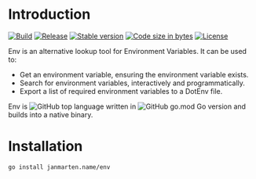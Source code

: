 # Introduction

[![Build](https://github.com/johmanx10/env/workflows/Build/badge.svg)](https://github.com/johmanx10/env/actions?query=workflow%3ABuild)
[![Release](https://github.com/johmanx10/env/workflows/Release/badge.svg)](https://github.com/johmanx10/env/actions?query=workflow%3ARelease)
[![Stable version](https://img.shields.io/github/v/release/johmanx10/env?include_prereleases&label=)](https://github.com/johmanx10/env/releases/latest)
[![Code size in bytes](https://img.shields.io/github/languages/code-size/johmanx10/env?label=&logo=git)](https://github.com/johmanx10/env)
[![License](https://img.shields.io/github/license/johmanx10/env?label=&color=blue)](https://github.com/johmanx10/env/blob/main/LICENSE)

Env is an alternative lookup tool for Environment Variables.
It can be used to:

- Get an environment variable, ensuring the environment variable exists.
- Search for environment variables, interactively and programmatically.
- Export a list of required environment variables to a DotEnv file.

Env is ![GitHub top language](https://img.shields.io/github/languages/top/johmanx10/env?label=) written in
![GitHub go.mod Go version](https://img.shields.io/github/go-mod/go-version/johmanx10/env?logo=go&label=) and builds
into a native binary.

# Installation

```
go install janmarten.name/env
```
